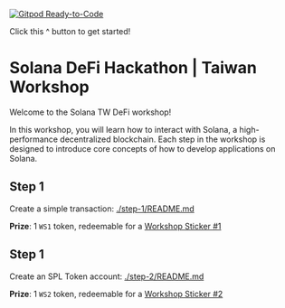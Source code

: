 [![Gitpod Ready-to-Code](https://img.shields.io/badge/Gitpod-Ready--to--Code-blue?logo=gitpod)](https://gitpod.io/#https://github.com/jstarry/solana-workshop-tw) 

Click this ^ button to get started! 

# Solana DeFi Hackathon | Taiwan Workshop

Welcome to the Solana TW DeFi workshop!

In this workshop, you will learn how to interact with Solana, a high-performance
decentralized blockchain. Each step in the workshop is designed to introduce
core concepts of how to develop applications on Solana.

## Step 1

Create a simple transaction: [./step-1/README.md](./step-1/README.md)

**Prize**: 1 `WS1` token, redeemable for a [Workshop Sticker #1]

## Step 1

Create an SPL Token account: [./step-2/README.md](./step-2/README.md)

**Prize**: 1 `WS2` token, redeemable for a [Workshop Sticker #2]

[Workshop Sticker #1]: https://defi-workshop.netlify.app/address/Akp5NZGTP24LWFUnMZywdi7G1ig9KZoKUhCTmomh9Swm
[Workshop Sticker #2]: https://defi-workshop.netlify.app/address/8UPdrRe1FajsbHgpB6tgpghv8C3JmRvmjZMhrKDAK6aL
